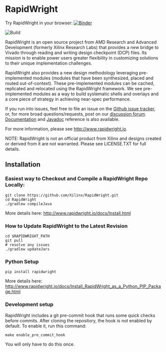 # RapidWright  

Try RapidWright in your browser: [![Binder](https://mybinder.org/badge_logo.svg)](https://mybinder.org/v2/gh/clavin-xlnx/RapidWright-binder/master?urlpath=%2Fnotebooks%2FHelloWorld.ipynb)

![Build](https://github.com/Xilinx/RapidWright/workflows/Build/badge.svg)

RapidWright is an open source project from AMD Research and
Advanced Development (formerly Xilinx Research Labs) that
provides a new bridge to Vivado through reading and writing design
checkpoint (DCP) files.  Its mission is to enable power users greater
flexibility in customizing solutions to their unique implementation
challenges.

RapidWright also provides a new design methodology leveraging
pre-implemented modules (modules that have been synthesized, placed
and routed out-of-context).  These pre-implemented modules can be
cached, replicated and relocated using the RapidWright framework. We
see pre-implemented modules as a way to build systematic shells and
overlays and a core piece of strategy in achieving near-spec
performance.

If you run into issues, feel free to file an issue on the [Github
issue tracker](https://github.com/Xilinx/RapidWright/issues/new), or,
for more broad questions/requests, post on our [discussion
forum](https://github.com/Xilinx/RapidWright/discussions). [Documentation](http://www.rapidwright.io/docs/index.html)
and [Javadoc](http://www.rapidwright.io/javadoc/index.html) reference is also available.

For more information, please see http://www.rapidwright.io.

NOTE: RapidWright is not an official product from Xilinx and designs
created or derived from it are not warranted. Please see
LICENSE.TXT for full details.

## Installation

### Easiest way to Checkout and Compile a RapidWright Repo Locally:

```
git clone https://github.com/Xilinx/RapidWright.git
cd RapidWright
./gradlew compileJava
```

More details here:
http://www.rapidwright.io/docs/Install.html


### How to Update RapidWright to the Latest Revision

```
cd $RAPIDWRIGHT_PATH
git pull
# resolve any issues
./gradlew updateJars
```

### Python Setup

```
pip install rapidwright
```

More details here:
http://www.rapidwright.io/docs/Install_RapidWright_as_a_Python_PIP_Package.html

### Development setup

RapidWright includes a git pre-commit hook that runs some quick checks before commits. After cloning the repository, the hook is not enabled by default. To enable it, run this command:

```
make enable_pre_commit_hook
```

You will only have to do this once.
